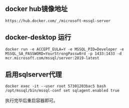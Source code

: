 ## docker hub镜像地址
`https://hub.docker.com/_/microsoft-mssql-server`

## docker-desktop 运行

`docker run -e ACCEPT_EULA=Y -e MSSQL_PID=Developer -e MSSQL_SA_PASSWORD=YourStrongPassw0rd -p 1433:1433 -d mcr.microsoft.com/mssql/server:2019-latest` 

## 启用sqlserver代理

```shell
docker exec -it --user root 57301203bac5 bash
/opt/mssql/bin/mssql-conf set sqlagent.enabled true
```

执行完毕后重启容器即可。